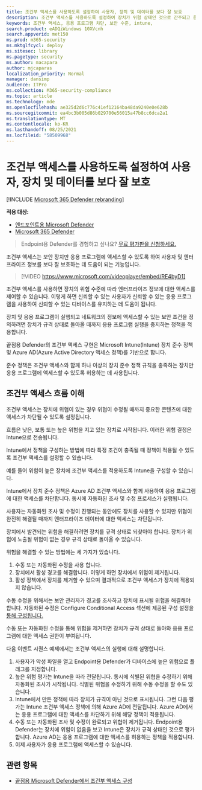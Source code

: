 ```yaml
---
title: 조건부 액세스를 사용하도록 설정하여 사용자, 장치 및 데이터를 보다 잘 보호
description: 조건부 액세스를 사용하도록 설정하여 장치가 위험 상태인 것으로 간주되고 응용 프로그램이 호환되지 않는 것으로 결정된 경우 응용 프로그램이 실행되지 않도록 합니다.
keywords: 조건부 액세스, 응용 프로그램 차단, 보안 수준, intune,
search.product: eADQiWindows 10XVcnh
search.appverid: met150
ms.prod: m365-security
ms.mktglfcycl: deploy
ms.sitesec: library
ms.pagetype: security
ms.author: macapara
author: mjcaparas
localization_priority: Normal
manager: dansimp
audience: ITPro
ms.collection: M365-security-compliance
ms.topic: article
ms.technology: mde
ms.openlocfilehash: ae325d2d6c776c41ef12164ba48da9240e0e628b
ms.sourcegitcommit: ea4bc3b005d86b029700e56015a47b8cc6dca2a1
ms.translationtype: MT
ms.contentlocale: ko-KR
ms.lasthandoff: 08/25/2021
ms.locfileid: "58509968"
---
```

# <a name="enable-conditional-access-to-better-protect-users-devices-and-data"></a>조건부 액세스를 사용하도록 설정하여 사용자, 장치 및 데이터를 보다 잘 보호

[!INCLUDE [Microsoft 365 Defender rebranding](../../includes/microsoft-defender.md)]

**적용 대상:**
- [엔드포인트용 Microsoft Defender](https://go.microsoft.com/fwlink/p/?linkid=2154037)
- [Microsoft 365 Defender](https://go.microsoft.com/fwlink/?linkid=2118804)

> Endpoint용 Defender를 경험하고 싶나요? [무료 평가판을 신청하세요.](https://signup.microsoft.com/create-account/signup?products=7f379fee-c4f9-4278-b0a1-e4c8c2fcdf7e&ru=https://aka.ms/MDEp2OpenTrial?ocid=docs-wdatp-conditionalaccess-abovefoldlink)

조건부 액세스는 보안 장치만 응용 프로그램에 액세스할 수 있도록 하여 사용자 및 엔터프라이즈 정보를 보다 잘 보호하는 데 도움이 되는 기능입니다.

> [!VIDEO https://www.microsoft.com/videoplayer/embed/RE4byD1]

조건부 액세스를 사용하면 장치의 위험 수준에 따라 엔터프라이즈 정보에 대한 액세스를 제어할 수 있습니다. 이렇게 하면 신뢰할 수 있는 사용자가 신뢰할 수 있는 응용 프로그램을 사용하여 신뢰할 수 있는 디바이스를 유지하는 데 도움이 됩니다.

장치 및 응용 프로그램이 실행되고 네트워크의 정보에 액세스할 수 있는 보안 조건을 정의하려면 장치가 규격 상태로 돌아올 때까지 응용 프로그램 실행을 중지하는 정책을 적용합니다.

끝점용 Defender의 조건부 액세스 구현은 Microsoft Intune(Intune) 장치 준수 정책 및 Azure AD(Azure Active Directory 액세스 정책)를 기반으로 합니다.

준수 정책은 조건부 액세스와 함께 하나 이상의 장치 준수 정책 규칙을 충족하는 장치만 응용 프로그램에 액세스할 수 있도록 허용하는 데 사용됩니다.

## <a name="understand-the-conditional-access-flow"></a>조건부 액세스 흐름 이해

조건부 액세스는 장치에 위협이 있는 경우 위협이 수정될 때까지 중요한 콘텐츠에 대한 액세스가 차단될 수 있도록 설정됩니다.

흐름은 낮은, 보통 또는 높은 위험을 지고 있는 장치로 시작됩니다. 이러한 위험 결정은 Intune으로 전송됩니다.

Intune에서 정책을 구성하는 방법에 따라 특정 조건이 충족될 때 정책이 적용될 수 있도록 조건부 액세스를 설정할 수 있습니다.

예를 들어 위험이 높은 장치에 조건부 액세스를 적용하도록 Intune을 구성할 수 있습니다.

Intune에서 장치 준수 정책은 Azure AD 조건부 액세스와 함께 사용하여 응용 프로그램에 대한 액세스를 차단합니다. 동시에 자동화된 조사 및 수정 프로세스가 실행됩니다.

 사용자는 자동화된 조사 및 수정이 진행되는 동안에도 장치를 사용할 수 있지만 위협이 완전히 해결될 때까지 엔터프라이즈 데이터에 대한 액세스는 차단됩니다.

장치에서 발견되는 위험을 해결하려면 장치를 규격 상태로 되찾아야 합니다. 장치가 위험에 노출될 위험이 없는 경우 규격 상태로 돌아올 수 있습니다.

위험을 해결할 수 있는 방법에는 세 가지가 있습니다.

1. 수동 또는 자동화된 수정을 사용 합니다.
2. 장치에서 활성 경고를 해결합니다. 이렇게 하면 장치에서 위험이 제거됩니다.
3. 활성 정책에서 장치를 제거할 수 있으며 결과적으로 조건부 액세스가 장치에 적용되지 않습니다.

수동 수정을 위해서는 보안 관리자가 경고를 조사하고 장치에 표시될 위험을 해결해야 합니다. 자동화된 수정은 Configure Conditional Access 섹션에 제공된 구성 설정을 [통해 구성됩니다.](configure-conditional-access.md)

수동 또는 자동화된 수정을 통해 위험을 제거하면 장치가 규격 상태로 돌아와 응용 프로그램에 대한 액세스 권한이 부여됩니다.

다음 이벤트 시퀀스 예제에서는 조건부 액세스의 실행에 대해 설명합니다.

1. 사용자가 악성 파일을 열고 Endpoint용 Defender가 디바이스에 높은 위험으로 플래그를 지정합니다.
2. 높은 위험 평가는 Intune을 따라 전달됩니다. 동시에 식별된 위협을 수정하기 위해 자동화된 조사가 시작됩니다. 식별된 위협을 수정하기 위해 수동 수정을 할 수도 있습니다.
3. Intune에서 만든 정책에 따라 장치가 규격이 아닌 것으로 표시됩니다. 그런 다음 평가는 Intune 조건부 액세스 정책에 의해 Azure AD에 전달됩니다. Azure AD에서는 응용 프로그램에 대한 액세스를 차단하기 위해 해당 정책이 적용됩니다.
4. 수동 또는 자동화된 조사 및 수정이 완료되고 위협이 제거됩니다. Endpoint용 Defender는 장치에 위험이 없음을 보고 Intune은 장치가 규격 상태인 것으로 평가합니다. Azure AD는 응용 프로그램에 대한 액세스를 허용하는 정책을 적용합니다.
5. 이제 사용자가 응용 프로그램에 액세스할 수 있습니다.

## <a name="related-topic"></a>관련 항목

- [끝점용 Microsoft Defender에서 조건부 액세스 구성](configure-conditional-access.md)
